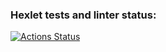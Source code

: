 ### Hexlet tests and linter status:
[![Actions Status](https://github.com/Akbarchick06/frontend-project-44/actions/workflows/hexlet-check.yml/badge.svg)](https://github.com/Akbarchick06/frontend-project-44/actions)